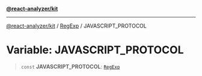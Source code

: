 [**@react-analyzer/kit**](../../../../README.md)

***

[@react-analyzer/kit](../../../../README.md) / [RegExp](../README.md) / JAVASCRIPT\_PROTOCOL

# Variable: JAVASCRIPT\_PROTOCOL

> `const` **JAVASCRIPT\_PROTOCOL**: [`RegExp`](https://developer.mozilla.org/docs/Web/JavaScript/Reference/Global_Objects/RegExp)

